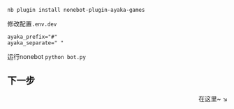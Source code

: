 `nb plugin install nonebot-plugin-ayaka-games`

修改配置`.env.dev`

```
ayaka_prefix="#"
ayaka_separate=" "
```

运行nonebot `python bot.py`

## 下一步

<div align="right">
    在这里~ ↘
</div>

